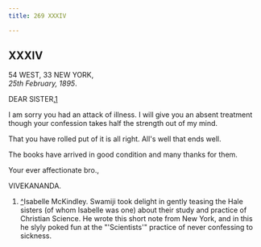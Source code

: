 ```yaml
---
title: 269 XXXIV

---
```

  

  


## XXXIV

54 WEST, 33 NEW YORK,  
*25th February, 1895*.

DEAR SISTER,[1](#fn1)

I am sorry you had an attack of illness. I will give you an absent
treatment though your confession takes half the strength out of my mind.

That you have rolled put of it is all right. All's well that ends well.

The books have arrived in good condition and many thanks for them.

Your ever affectionate bro.,

VIVEKANANDA.

1.  [^](#txt1)Isabelle McKindley. Swamiji took delight in gently teasing
    the Hale sisters (of whom Isabelle was one) about their study and
    practice of Christian Science. He wrote this short note from New
    York, and in this he slyly poked fun at the "'Scientists'" practice
    of never confessing to sickness.